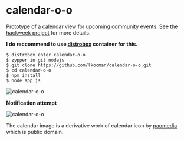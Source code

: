 # calendar-o-o

Prototype of a calendar view for upcoming community events.
See the [hackweek project](https://hackweek.opensuse.org/23/projects/basic-calendar-interface-for-upcomming-opensuse-meetings) for more details.

**I  do reccommend to use [distrobox](https://en.opensuse.org/Distrobox) container for this.**

```
$ distrobox enter calendar-o-o
$ zypper in git nodejs
$ git clone https://github.com/lkocman/calendar-o-o.git
$ cd calendar-o-o
$ npm install
$ node app.js
```

![calendar-o-o](https://github.com/lkocman/calendar-o-o/assets/510119/e76afcc1-f368-49c3-a004-4fb28c41d78e)

**Notification attempt**

![calendar-o-o](https://github.com/lkocman/calendar-o-o/assets/510119/7ee04cd8-45db-45fc-b9a0-fdc4fa0c6481)


The calendar image is a derivative work of calendar icon by [paomedia](https://www.iconarchive.com/show/small-n-flat-icons-by-paomedia/calendar-icon.html) which is public domain.
